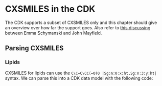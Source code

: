 # CXSMILES in the CDK

The CDK supports a subset of CXSMILES only and this chapter should give an overview
over how far the support goes. Also refer to 
[this discussing](https://github.com/cdk/depict/issues/7)
between Emma Schymanski and John Mayfield.

## Parsing CXSMILES

### Lipids

CXSMILES for lipids can use the `C\C=C\CC(=O)O |Sg:n:0:x:ht,Sg:n:3:y:ht|` syntax.
We can parse this into a CDK data model with the following code:

